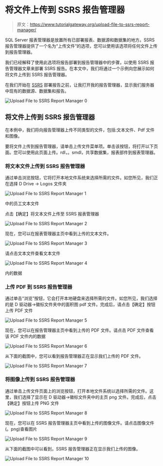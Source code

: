 # 将文件上传到 SSRS 报告管理器

> 原文：<https://www.tutorialgateway.org/upload-file-to-ssrs-report-manager/>

SQL Server 报表管理器是放置所有已部署报表、数据源和数据集的地方。SSRS 报告管理器提供了一个名为“上传文件”的选项，您可以使用该选项将任何文件上传到报告管理器。

我们已经解释了使用此选项将报告部署到报告管理器中的步骤，以使用 SSRS 报告管理器文章来部署 SSRS 报告。在本文中，我们将通过一个示例向您展示如何将文件上传到 SSRS 报告管理器。

在我们开始在 [SSRS](https://www.tutorialgateway.org/ssrs/) 部署报告之前，让我打开我的报告管理器，显示我们服务器中现有的数据源、数据集和报告。

![Upload File to SSRS Report Manager 0](img/dd80344c1d84515975e3cc885c816bf9.png)

## 将文件上传到 SSRS 报告管理器

在本例中，我们将向报告管理器上传不同类型的文件，包括:文本文件、Pdf 文件和图像。

要将文件上传到报告管理器，请单击上传文件菜单项。单击该按钮，将打开以下页面。您可以使用此页面上传。rdl，。smdl，共享数据集，报表部件到报表管理器。

### 将文本文件上传到 SSRS 报告管理器

通过单击浏览按钮，它将打开本地文件系统来选择所需的文件。如您所见，我们正在选择 D Drive -> Logos 文件夹

![Upload File to SSRS Report Manager 1](img/33518d164cf4ad73c5b5703b7db957b2.png)

中的员工文本文件

点击【确定】将文本文件上传至 SSRS 报表管理器

![Upload File to SSRS Report Manager 2](img/ab9a8b6f5a7b5f3b7d3bf376f827590e.png)

现在，您可以在报表管理器主页中看到上传的文本文件。

![Upload File to SSRS Report Manager 3](img/4f363f26207669f2123c241b0431a347.png)

请点击文本文件查看文本文件

![Upload File to SSRS Report Manager 4](img/69d4e6b06c15f703123f8fd6da7adcf2.png)

内的数据

### 上传 PDF 到 SSRS 报告管理器

通过单击“浏览”按钮，它会打开本地硬盘来选择所需的文件。如您所见，我们选择的是 D 驱动器->徽标文件夹中的面积图 pdf 文件。完成后，请点击【确定】按钮上传 PDF 文件

![Upload File to SSRS Report Manager 5](img/8e3e491c08e1bcb2002ad2dab3d5099b.png)

现在，您可以在报告管理器主页中看到上传的 PDF 文件。请点击 PDF 文件查看该 PDF 文件内的数据

![Upload File to SSRS Report Manager 6](img/d8f97c998aacc2c70abb7a20f6f708ea.png)

从下面的截图中，您可以看到报告管理器正在显示我们上传的 PDF 文件。

![Upload File to SSRS Report Manager 7](img/49c74b80740d75846c194d8598601a38.png)

### 将图像上传到 SSRS 报告管理器

通过单击上传文件页面上的浏览按钮，打开本地文件系统以选择所需的文件。这里，我们选择了显示在 D 驱动器->徽标文件夹中的主页 png 文件。完成后，点击【确定】按钮上传 PNG 文件

![Upload File to SSRS Report Manager 8](img/9ac642a72268873b2f63cfcded5d511d.png)

现在，您可以在 SSRS 报告管理器主页中看到上传的图像文件。请点击图像文件(。png)查看图片

![Upload File to SSRS Report Manager 9](img/890e57a2e576a23226be12a9b7f8b1be.png)

从下面的截图中可以看到，SSRS 报告管理器正在显示我们上传的图像。

![Upload File to SSRS Report Manager 10](img/179c14e798153cd249dfbf31c32e3b0d.png)